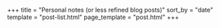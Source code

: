 +++
title = "Personal notes (or less refined blog posts)"
sort_by = "date"
template = "post-list.html"
page_template = "post.html"
+++
